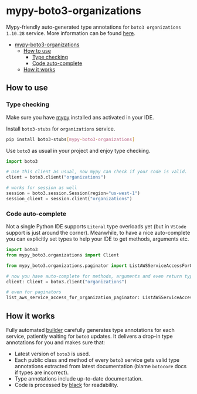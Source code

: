 # mypy-boto3-organizations

Mypy-friendly auto-generated type annotations for `boto3 organizations 1.10.28` service.
More information can be found [here](https://github.com/vemel/mypy_boto3).

- [mypy-boto3-organizations](#mypy-boto3-organizations)
  - [How to use](#how-to-use)
    - [Type checking](#type-checking)
    - [Code auto-complete](#code-auto-complete)
  - [How it works](#how-it-works)

## How to use

### Type checking

Make sure you have [mypy](https://github.com/python/mypy) installed ans activated in your IDE.

Install `boto3-stubs` for `organizations` service.

```bash
pip install boto3-stubs[mypy-boto3-organizations]
```

Use `boto3` as usual in your project and enjoy type checking.

```python
import boto3

# Use this client as usual, now mypy can check if your code is valid.
client = boto3.client("organizations")

# works for session as well
session = boto3.session.Session(region="us-west-1")
session_client = session.client("organizations")

```

### Code auto-complete

Not a single Python IDE supports `Literal` type overloads yet (but in `VSCode` support is just around the corner).
Meanwhile, to have a nice auto-complete you can explicitly set types to help your IDE to get methods, arguments etc.

```python
import boto3
from mypy_boto3.organizations import Client

from mypy_boto3.organizations.paginator import ListAWSServiceAccessForOrganizationPaginator

# now you have auto-complete for methods, arguments and even return types
client: Client = boto3.client("organizations")

# even for paginators
list_aws_service_access_for_organization_paginator: ListAWSServiceAccessForOrganizationPaginator = client.get_paginator("list_aws_service_access_for_organization")
```

## How it works

Fully automated [builder](https://github.com/vemel/mypy_boto3) carefully generates
type annotations for each service, patiently waiting for `boto3` updates. It delivers
a drop-in type annotations for you and makes sure that:

- Latest version of `boto3` is used.
- Each public class and method of every `boto3` service gets valid type annotations
  extracted from latest documentation (blame `botocore` docs if types are incorrect).
- Type annotations include up-to-date documentation.
- Code is processed by [black](https://github.com/psf/black) for readability.
